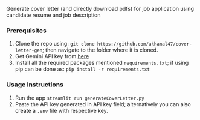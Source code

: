 Generate cover letter (and directly download pdfs) for job application using candidate resume and job description

### Prerequisites
1. Clone the repo using: ```git clone https://github.com/akhanal47/cover-letter-gen```; then navigate to the folder where it is cloned.
2. Get Gemini API key from [here](https://aistudio.google.com/apikey)
3. Install all the required packages mentioned ```requirements.txt```; if using pip can be done as: ```pip install -r requirements.txt```


### Usage Instructions
1. Run the app ```streamlit run generateCoverLetter.py```
2. Paste the API key generated in API key field; alternatively you can also create a ```.env``` file with respective key.